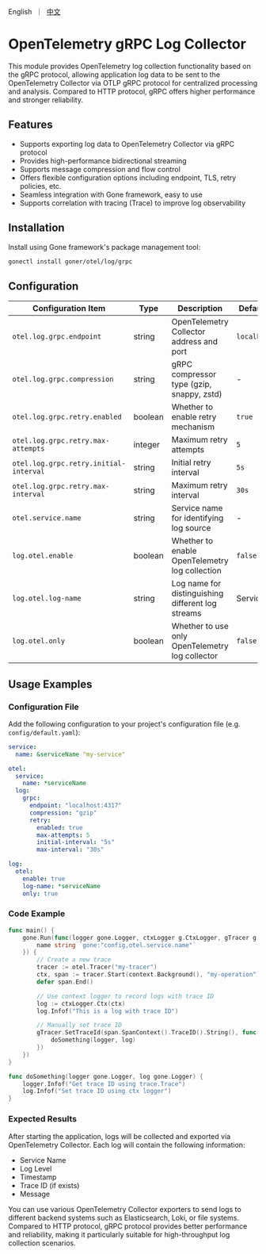 <p>
    English&nbsp ｜&nbsp <a href="README_CN.md">中文</a>
</p>

# OpenTelemetry gRPC Log Collector

This module provides OpenTelemetry log collection functionality based on the gRPC protocol, allowing application log data to be sent to the OpenTelemetry Collector via OTLP gRPC protocol for centralized processing and analysis. Compared to HTTP protocol, gRPC offers higher performance and stronger reliability.

## Features

- Supports exporting log data to OpenTelemetry Collector via gRPC protocol
- Provides high-performance bidirectional streaming
- Supports message compression and flow control
- Offers flexible configuration options including endpoint, TLS, retry policies, etc.
- Seamless integration with Gone framework, easy to use
- Supports correlation with tracing (Trace) to improve log observability

## Installation

Install using Gone framework's package management tool:

```bash
gonectl install goner/otel/log/grpc
```

## Configuration

| Configuration Item | Type | Description | Default Value |
| --- | --- | --- | --- |
| `otel.log.grpc.endpoint` | string | OpenTelemetry Collector address and port | `localhost:4317` |
| `otel.log.grpc.compression` | string | gRPC compressor type (gzip, snappy, zstd) | - |
| `otel.log.grpc.retry.enabled` | boolean | Whether to enable retry mechanism | `true` |
| `otel.log.grpc.retry.max-attempts` | integer | Maximum retry attempts | `5` |
| `otel.log.grpc.retry.initial-interval` | string | Initial retry interval | `5s` |
| `otel.log.grpc.retry.max-interval` | string | Maximum retry interval | `30s` |
| `otel.service.name` | string | Service name for identifying log source | - |
| `log.otel.enable` | boolean | Whether to enable OpenTelemetry log collection | `false` |
| `log.otel.log-name` | string | Log name for distinguishing different log streams | Service name |
| `log.otel.only` | boolean | Whether to use only OpenTelemetry log collector | `false` |

## Usage Examples

### Configuration File

Add the following configuration to your project's configuration file (e.g. `config/default.yaml`):

```yaml
service:
  name: &serviceName "my-service"

otel:
  service:
    name: *serviceName
  log:
    grpc:
      endpoint: "localhost:4317"
      compression: "gzip"
      retry:
        enabled: true
        max-attempts: 5
        initial-interval: "5s"
        max-interval: "30s"

log:
  otel:
    enable: true
    log-name: *serviceName
    only: true
```

### Code Example

```go
func main() {
    gone.Run(func(logger gone.Logger, ctxLogger g.CtxLogger, gTracer g.Tracer, i struct {
        name string `gone:"config,otel.service.name"`
    }) {
        // Create a new trace
        tracer := otel.Tracer("my-tracer")
        ctx, span := tracer.Start(context.Background(), "my-operation")
        defer span.End()

        // Use context logger to record logs with trace ID
        log := ctxLogger.Ctx(ctx)
        log.Infof("This is a log with trace ID")

        // Manually set trace ID
        gTracer.SetTraceId(span.SpanContext().TraceID().String(), func() {
            doSomething(logger, log)
        })
    })
}

func doSomething(logger gone.Logger, log gone.Logger) {
    logger.Infof("Get trace ID using trace.Trace")
    log.Infof("Set trace ID using ctx logger")
}
```

### Expected Results

After starting the application, logs will be collected and exported via OpenTelemetry Collector. Each log will contain the following information:

- Service Name
- Log Level
- Timestamp
- Trace ID (if exists)
- Message

You can use various OpenTelemetry Collector exporters to send logs to different backend systems such as Elasticsearch, Loki, or file systems. Compared to HTTP protocol, gRPC protocol provides better performance and reliability, making it particularly suitable for high-throughput log collection scenarios.
